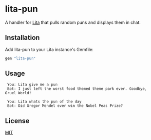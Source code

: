 # lita-pun

A handler for [Lita](http://lita.io/) that pulls random puns and displays them in chat.

## Installation

Add lita-pun to your Lita instance's Gemfile:

``` ruby
gem "lita-pun"
```

## Usage

```
 You: Lita give me a pun
 Bot: I just left the worst food themed theme park ever. Goodbye, Gruel World!
 
 You: Lita whats the pun of the day
 Bot: Did Gregor Mendel ever win the Nobel Peas Prize?
```

## License

[MIT](http://opensource.org/licenses/MIT)
